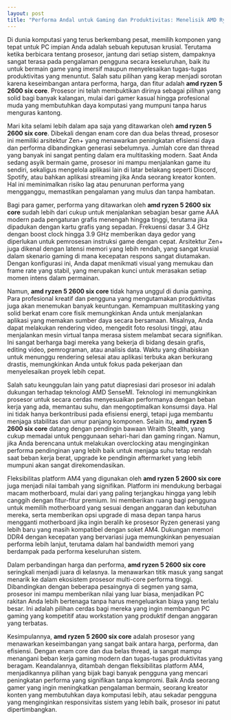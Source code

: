 ```yaml
---
layout: post
title: "Performa Andal untuk Gaming dan Produktivitas: Menelisik AMD Ryzen 5 2600 Six Core"
---
```


Di dunia komputasi yang terus berkembang pesat, memilih komponen yang tepat untuk PC impian Anda adalah sebuah keputusan krusial. Terutama ketika berbicara tentang prosesor, jantung dari setiap sistem, dampaknya sangat terasa pada pengalaman pengguna secara keseluruhan, baik itu untuk bermain game yang imersif maupun menyelesaikan tugas-tugas produktivitas yang menuntut. Salah satu pilihan yang kerap menjadi sorotan karena keseimbangan antara performa, harga, dan fitur adalah **amd ryzen 5 2600 six core**. Prosesor ini telah membuktikan dirinya sebagai pilihan yang solid bagi banyak kalangan, mulai dari gamer kasual hingga profesional muda yang membutuhkan daya komputasi yang mumpuni tanpa harus menguras kantong.

Mari kita selami lebih dalam apa saja yang ditawarkan oleh **amd ryzen 5 2600 six core**. Dibekali dengan enam core dan dua belas thread, prosesor ini memiliki arsitektur Zen+ yang menawarkan peningkatan efisiensi daya dan performa dibandingkan generasi sebelumnya. Jumlah core dan thread yang banyak ini sangat penting dalam era multitasking modern. Saat Anda sedang asyik bermain game, prosesor ini mampu menjalankan game itu sendiri, sekaligus mengelola aplikasi lain di latar belakang seperti Discord, Spotify, atau bahkan aplikasi streaming jika Anda seorang kreator konten. Hal ini meminimalkan risiko lag atau penurunan performa yang mengganggu, memastikan pengalaman yang mulus dan tanpa hambatan.

Bagi para gamer, performa yang ditawarkan oleh **amd ryzen 5 2600 six core** sudah lebih dari cukup untuk menjalankan sebagian besar game AAA modern pada pengaturan grafis menengah hingga tinggi, terutama jika dipadukan dengan kartu grafis yang sepadan. Frekuensi dasar 3.4 GHz dengan boost clock hingga 3.9 GHz memberikan daya gedor yang diperlukan untuk pemrosesan instruksi game dengan cepat. Arsitektur Zen+ juga dikenal dengan latensi memori yang lebih rendah, yang sangat krusial dalam skenario gaming di mana kecepatan respons sangat diutamakan. Dengan konfigurasi ini, Anda dapat menikmati visual yang memukau dan frame rate yang stabil, yang merupakan kunci untuk merasakan setiap momen intens dalam permainan.

Namun, **amd ryzen 5 2600 six core** tidak hanya unggul di dunia gaming. Para profesional kreatif dan pengguna yang mengutamakan produktivitas juga akan menemukan banyak keuntungan. Kemampuan multitasking yang solid berkat enam core fisik memungkinkan Anda untuk menjalankan aplikasi yang memakan sumber daya secara bersamaan. Misalnya, Anda dapat melakukan rendering video, mengedit foto resolusi tinggi, atau menjalankan mesin virtual tanpa merasa sistem melambat secara signifikan. Ini sangat berharga bagi mereka yang bekerja di bidang desain grafis, editing video, pemrograman, atau analisis data. Waktu yang dihabiskan untuk menunggu rendering selesai atau aplikasi terbuka akan berkurang drastis, memungkinkan Anda untuk fokus pada pekerjaan dan menyelesaikan proyek lebih cepat.

Salah satu keunggulan lain yang patut diapresiasi dari prosesor ini adalah dukungan terhadap teknologi AMD SenseMI. Teknologi ini memungkinkan prosesor untuk secara cerdas menyesuaikan performanya dengan beban kerja yang ada, memantau suhu, dan mengoptimalkan konsumsi daya. Hal ini tidak hanya berkontribusi pada efisiensi energi, tetapi juga membantu menjaga stabilitas dan umur panjang komponen. Selain itu, **amd ryzen 5 2600 six core** datang dengan pendingin bawaan Wraith Stealth, yang cukup memadai untuk penggunaan sehari-hari dan gaming ringan. Namun, jika Anda berencana untuk melakukan overclocking atau menginginkan performa pendinginan yang lebih baik untuk menjaga suhu tetap rendah saat beban kerja berat, upgrade ke pendingin aftermarket yang lebih mumpuni akan sangat direkomendasikan.

Fleksibilitas platform AM4 yang digunakan oleh **amd ryzen 5 2600 six core** juga menjadi nilai tambah yang signifikan. Platform ini mendukung berbagai macam motherboard, mulai dari yang paling terjangkau hingga yang lebih canggih dengan fitur-fitur premium. Ini memberikan ruang bagi pengguna untuk memilih motherboard yang sesuai dengan anggaran dan kebutuhan mereka, serta memberikan opsi upgrade di masa depan tanpa harus mengganti motherboard jika ingin beralih ke prosesor Ryzen generasi yang lebih baru yang masih kompatibel dengan soket AM4. Dukungan memori DDR4 dengan kecepatan yang bervariasi juga memungkinkan penyesuaian performa lebih lanjut, terutama dalam hal bandwidth memori yang berdampak pada performa keseluruhan sistem.

Dalam perbandingan harga dan performa, **amd ryzen 5 2600 six core** seringkali menjadi juara di kelasnya. Ia menawarkan titik masuk yang sangat menarik ke dalam ekosistem prosesor multi-core performa tinggi. Dibandingkan dengan beberapa pesaingnya di segmen yang sama, prosesor ini mampu memberikan nilai yang luar biasa, menjadikan PC rakitan Anda lebih bertenaga tanpa harus mengeluarkan biaya yang terlalu besar. Ini adalah pilihan cerdas bagi mereka yang ingin membangun PC gaming yang kompetitif atau workstation yang produktif dengan anggaran yang terbatas.

Kesimpulannya, **amd ryzen 5 2600 six core** adalah prosesor yang menawarkan keseimbangan yang sangat baik antara harga, performa, dan efisiensi. Dengan enam core dan dua belas thread, ia sangat mampu menangani beban kerja gaming modern dan tugas-tugas produktivitas yang beragam. Keandalannya, ditambah dengan fleksibilitas platform AM4, menjadikannya pilihan yang bijak bagi banyak pengguna yang mencari peningkatan performa yang signifikan tanpa kompromi. Baik Anda seorang gamer yang ingin meningkatkan pengalaman bermain, seorang kreator konten yang membutuhkan daya komputasi lebih, atau sekadar pengguna yang menginginkan responsivitas sistem yang lebih baik, prosesor ini patut dipertimbangkan.
